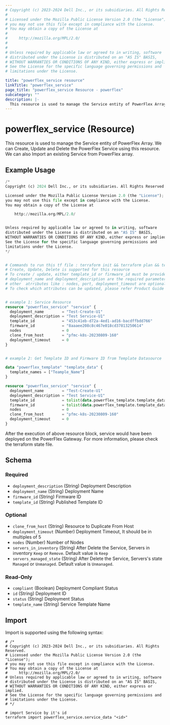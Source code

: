 ```yaml
---
# Copyright (c) 2023-2024 Dell Inc., or its subsidiaries. All Rights Reserved.
# 
# Licensed under the Mozilla Public License Version 2.0 (the "License");
# you may not use this file except in compliance with the License.
# You may obtain a copy of the License at
# 
#     http://mozilla.org/MPL/2.0/
# 
# 
# Unless required by applicable law or agreed to in writing, software
# distributed under the License is distributed on an "AS IS" BASIS,
# WITHOUT WARRANTIES OR CONDITIONS OF ANY KIND, either express or implied.
# See the License for the specific language governing permissions and
# limitations under the License.

title: "powerflex_service resource"
linkTitle: "powerflex_service"
page_title: "powerflex_service Resource - powerflex"
subcategory: ""
description: |-
  This resource is used to manage the Service entity of PowerFlex Array. We can Create, Update and Delete the PowerFlex Service using this resource. We can also Import an existing Service from PowerFlex array.
---
```


# powerflex_service (Resource)

This resource is used to manage the Service entity of PowerFlex Array. We can Create, Update and Delete the PowerFlex Service using this resource. We can also Import an existing Service from PowerFlex array.


## Example Usage

```terraform
/*
Copyright (c) 2024 Dell Inc., or its subsidiaries. All Rights Reserved.

Licensed under the Mozilla Public License Version 2.0 (the "License");
you may not use this file except in compliance with the License.
You may obtain a copy of the License at

    http://mozilla.org/MPL/2.0/


Unless required by applicable law or agreed to in writing, software
distributed under the License is distributed on an "AS IS" BASIS,
WITHOUT WARRANTIES OR CONDITIONS OF ANY KIND, either express or implied.
See the License for the specific language governing permissions and
limitations under the License.
*/


# Commands to run this tf file : terraform init && terraform plan && terraform apply
# Create, Update, Delete is supported for this resource
# To create / update, either template_id or firmware_id must be provided
# deployment_name and deployment_description are the required parameters to create or update
# other  atrributes like : nodes, port, deployment_timeout are optional 
# To check which attributes can be updated, please refer Product Guide in the documentation


# example 1: Service Resource
resource "powerflex_service" "service" {
  deployment_name        = "Test-Create-U1"
  deployment_description = "Test Service-U1"
  template_id            = "453c41eb-d72a-4ed1-ad16-bacdffbdd766"
  firmware_id            = "8aaaee208c8c467e018cd37813250614"
  nodes                  = 0
  clone_from_host        = "pfmc-k8s-20230809-160"
  deployment_timeout     = 0
}


# example 2: Get Template ID and Firmware ID from Template Datasource

data "powerflex_template" "template_data" {
  template_names = ["Teample_Name"]
}

resource "powerflex_service" "service" {
  deployment_name        = "Test-Create-U1"
  deployment_description = "Test Service-U1"
  template_id            = tolist(data.powerflex_template.template_data.template_details)[0].id
  firmware_id            = tolist(data.powerflex_template.template_data.template_details)[0].firmware_id
  nodes                  = 0
  clone_from_host        = "pfmc-k8s-20230809-160"
  deployment_timeout     = 0
}
```

After the execution of above resource block, service would have been deployed on the PowerFlex Gateway. For more information, please check the terraform state file.

<!-- schema generated by tfplugindocs -->
## Schema

### Required

- `deployment_description` (String) Deployment Description
- `deployment_name` (String) Deployment Name
- `firmware_id` (String) Firmware ID
- `template_id` (String) Published Template ID

### Optional

- `clone_from_host` (String) Resource to Duplicate From Host
- `deployment_timeout` (Number) Deployment Timeout, It should be in multiples of 5
- `nodes` (Number) Number of Nodes
- `servers_in_inventory` (String) After Delete the Service, Servers in inventory `Keep` or `Remove`.  Default value is `Keep`
- `servers_managed_state` (String) After Delete the Service, Servers's state `Managed` or `Unmanaged`. Default value is `Unmanaged`.

### Read-Only

- `compliant` (Boolean) Deployment Compliant Status
- `id` (String) Deployment ID
- `status` (String) Deployment Status
- `template_name` (String) Service Template Name

## Import

Import is supported using the following syntax:

```shell
# /*
# Copyright (c) 2023-2024 Dell Inc., or its subsidiaries. All Rights Reserved.
# Licensed under the Mozilla Public License Version 2.0 (the "License");
# you may not use this file except in compliance with the License.
# You may obtain a copy of the License at
#     http://mozilla.org/MPL/2.0/
# Unless required by applicable law or agreed to in writing, software
# distributed under the License is distributed on an "AS IS" BASIS,
# WITHOUT WARRANTIES OR CONDITIONS OF ANY KIND, either express or implied.
# See the License for the specific language governing permissions and
# limitations under the License.
# */

# import Service by it's id
terraform import powerflex_service.service_data "<id>"
```